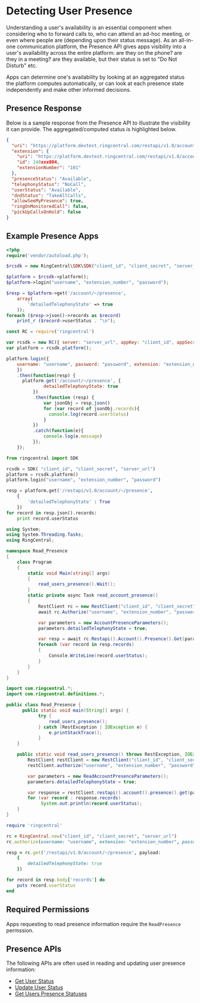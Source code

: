 # Detecting User Presence

Understanding a user's availability is an essential component when considering who to forward calls to, who can attend an ad-hoc meeting, or even where people are (depending upon their status message). As an all-in-one communication platform, the Presence API gives apps visibility into a user's availability across the entire platform: are they on the phone? are they in a meeting? are they available, but their status is set to "Do Not Disturb" etc.

Apps can determine one's availability by looking at an aggregated status the platform computes automatically, or can look at each presence state independently and make other informed decisions.

## Presence Response

Below is a sample response from the Presence API to illustrate the visibility it can provide. The aggregated/computed status is highlighted below.

```json linenums="1" hl_lines="10"
{
  "uri": "https://platform.devtest.ringcentral.com/restapi/v1.0/account/248xxx004/extension/248xxx004/presence",
  "extension": {
    "uri": "https://platform.devtest.ringcentral.com/restapi/v1.0/account/248xxx004/extension/248xxx004",
    "id": 248xxx004,
    "extensionNumber": "101"
  },
  "presenceStatus": "Available",
  "telephonyStatus": "NoCall",
  "userStatus": "Available",
  "dndStatus": "TakeAllCalls",
  "allowSeeMyPresence": true,
  "ringOnMonitoredCall": false,
  "pickUpCallsOnHold": false
}
```

## Example Presence Apps

```php tab="PHP"
<?php
require('vendor/autoload.php');

$rcsdk = new RingCentral\SDK\SDK("client_id", "client_secret", "server_url");

$platform = $rcsdk->platform();
$platform->login("username", "extension_number", "password");

$resp = $platform->get('/account/~/presence',
    array(
        'detailedTelephonyState' => true
    ));
foreach ($resp->json()->records as $record)
    print_r ($record->userStatus . "\n");
```

```javascript tab="Node JS"
const RC = require('ringcentral')

var rcsdk = new RC({ server: "server_url", appKey: "client_id", appSecret: "client_secret" });
var platform = rcsdk.platform();

platform.login({
    username: "username", password: "password", extension: "extension_number"
    })
    .then(function(resp) {
      platform.get('/account/~/presence', {
              detailedTelephonyState: true
          })
          .then(function (resp) {
              var jsonObj = resp.json()
              for (var record of jsonObj.records){
                console.log(record.userStatus)
              }
          })
          .catch(function(e){
              console.log(e.message)
          });
    });
```

```python tab="Python"
from ringcentral import SDK

rcsdk = SDK( "client_id", "client_secret", "server_url")
platform = rcsdk.platform()
platform.login("username", "extension_number", "password")

resp = platform.get('/restapi/v1.0/account/~/presence',
    {
        'detailedTelephonyState' : True
    })
for record in resp.json().records:
    print record.userStatus
```

```c# tab="C#"
using System;
using System.Threading.Tasks;
using RingCentral;

namespace Read_Presence
{
    class Program
    {
        static void Main(string[] args)
        {
            read_users_presence().Wait();
        }
        static private async Task read_account_presence()
        {
            RestClient rc = new RestClient("client_id", "client_secret", "server_url");
            await rc.Authorize("username", "extension_number", "password");

            var parameters = new AccountPresenceParameters();
            parameters.detailedTelephonyState = true;

            var resp = await rc.Restapi().Account().Presence().Get(parameters);
            foreach (var record in resp.records)
            {
                Console.WriteLine(record.userStatus);
            }
        }
    }
}
```

```java tab="Java"
import com.ringcentral.*;
import com.ringcentral.definitions.*;

public class Read_Presence {
	  public static void main(String[] args) {
    		try {
    			read_users_presence();
    		} catch (RestException | IOException e) {
    			e.printStackTrace();
    		}
  	}

    public static void read_users_presence() throws RestException, IOException{
        RestClient restClient = new RestClient("client_id", "client_secret", "server_url");
        restClient.authorize("username", "extension_number", "password");

        var parameters = new ReadAccountPresenceParameters();
        parameters.detailedTelephonyState = true;

        var response = restClient.restapi().account().presence().get(parameters);
        for (var record : response.records)
        	 System.out.println(record.userStatus);
    }
}
```

```ruby tab="Ruby"
require 'ringcentral'

rc = RingCentral.new("client_id", "client_secret", "server_url")
rc.authorize(username: "username", extension: "extension_number", password: "password")

resp = rc.get('/restapi/v1.0/account/~/presence', payload:
    {
        detailedTelephonyState: true
    })

for record in resp.body['records'] do
    puts record.userStatus
end
```

## Required Permissions

Apps requesting to read presence information require the `ReadPresence` permssion.

## Presence APIs

The following APIs are often used in reading and updating user presence information:

* [Get User Status](https://developers.ringcentral.com/api-reference#Presence-getPresenceStatus)
* [Update User Status](https://developers.ringcentral.com/api-reference#Presence-updatePresenceStatus)
* [Get Users Presence Statuses](https://developers.ringcentral.com/api-reference#Presence-accountPresence)
